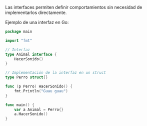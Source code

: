 Las interfaces permiten definir comportamientos sin necesidad de implementarlos directamente.

Ejemplo de una interfaz en Go:
```go
package main

import "fmt"

// Interfaz
type Animal interface {
	HacerSonido()
}

// Implementación de la interfaz en un struct
type Perro struct{}

func (p Perro) HacerSonido() {
	fmt.Println("Guau guau")
}

func main() {
	var a Animal = Perro{}
	a.HacerSonido()
}

```
